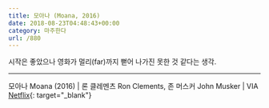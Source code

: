 ```yaml
---
title: 모아나 (Moana, 2016)
date: 2018-08-23T04:48:43+00:00
category: 마주한다
url: /880
---
```


시작은 좋았으나 영화가 멀리(far)까지 뻗어 나가진 못한 것 같다는 생각.

---

모아나 Moana (2016) | 론 클레멘츠 Ron Clements, 존 머스커 John Musker | VIA [Netflix](http://netflix.com){: target="\_blank"}

